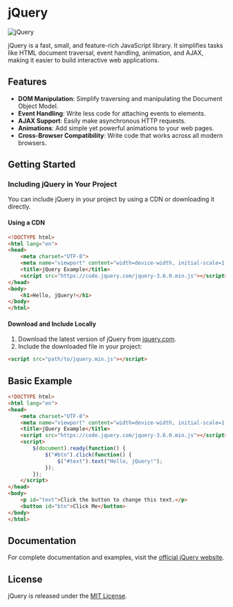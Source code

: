 # jQuery

![jQuery](https://i.imgur.com/DwZ7J2E.png)

jQuery is a fast, small, and feature-rich JavaScript library. It simplifies tasks like HTML document traversal, event handling, animation, and AJAX, making it easier to build interactive web applications.

## Features

- **DOM Manipulation**: Simplify traversing and manipulating the Document Object Model.
- **Event Handling**: Write less code for attaching events to elements.
- **AJAX Support**: Easily make asynchronous HTTP requests.
- **Animations**: Add simple yet powerful animations to your web pages.
- **Cross-Browser Compatibility**: Write code that works across all modern browsers.

## Getting Started

### Including jQuery in Your Project

You can include jQuery in your project by using a CDN or downloading it directly.

#### Using a CDN
```html
<!DOCTYPE html>
<html lang="en">
<head>
    <meta charset="UTF-8">
    <meta name="viewport" content="width=device-width, initial-scale=1.0">
    <title>jQuery Example</title>
    <script src="https://code.jquery.com/jquery-3.6.0.min.js"></script>
</head>
<body>
    <h1>Hello, jQuery!</h1>
</body>
</html>
```

#### Download and Include Locally
1. Download the latest version of jQuery from [jquery.com](https://jquery.com/).
2. Include the downloaded file in your project:

```html
<script src="path/to/jquery.min.js"></script>
```

## Basic Example

```html
<!DOCTYPE html>
<html lang="en">
<head>
    <meta charset="UTF-8">
    <meta name="viewport" content="width=device-width, initial-scale=1.0">
    <title>jQuery Example</title>
    <script src="https://code.jquery.com/jquery-3.6.0.min.js"></script>
    <script>
        $(document).ready(function() {
            $("#btn").click(function() {
                $("#text").text("Hello, jQuery!");
            });
        });
    </script>
</head>
<body>
    <p id="text">Click the button to change this text.</p>
    <button id="btn">Click Me</button>
</body>
</html>
```

## Documentation

For complete documentation and examples, visit the [official jQuery website](https://jquery.com/).

## License

jQuery is released under the [MIT License](https://opensource.org/licenses/MIT).
